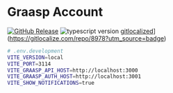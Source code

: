 # Graasp Account

[![GitHub Release](https://img.shields.io/github/release/graasp/graasp-library)]()
![typescript version](https://img.shields.io/github/package-json/dependency-version/graasp/graasp-library/dev/typescript)
[gitlocalized](https://gitlocalize.com/repo/8978/whole_project/badge.svg)](<https://gitlocalize.com/repo/8978?utm_source=badge>)

```sh
# .env.development
VITE_VERSION=local
VITE_PORT=3114
VITE_GRAASP_API_HOST=http://localhost:3000
VITE_GRAASP_AUTH_HOST=http://localhost:3001
VITE_SHOW_NOTIFICATIONS=true
```
